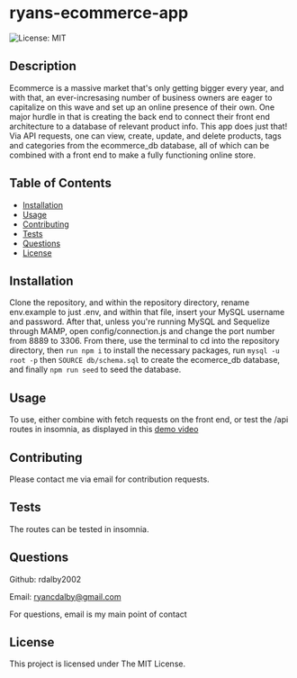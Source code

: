 # ryans-ecommerce-app

![License: MIT](https://img.shields.io/badge/License-MIT-yellow.svg)

## Description

Ecommerce is a massive market that's only getting bigger every year, and with that, an ever-incresasing number of business owners are eager to capitalize on this wave and set up an online presence of their own. One major hurdle in that is creating the back end to connect their front end architecture to a database of relevant product info. This app does just that! Via API requests, one can view, create, update, and delete products, tags and categories from the ecommerce_db database, all of which can be combined with a front end to make a fully functioning online store.

## Table of Contents

- [Installation](#installation)
- [Usage](#usage)
- [Contributing](#contributing)
- [Tests](#tests)
- [Questions](#questions)
- [License](#license)

## Installation

Clone the repository, and within the repository directory, rename env.example to just .env, and within that file, insert your MySQL username and password. After that, unless you're running MySQL and Sequelize through MAMP, open config/connection.js and change the port number from 8889 to 3306. From there, use the terminal to cd into the repository directory, then ```run npm i``` to install the necessary packages, run ```mysql -u root -p``` then ```SOURCE db/schema.sql``` to create the ecomerce_db database, and finally ```npm run seed``` to seed the database.

## Usage

To use, either combine with fetch requests on the front end, or test the /api routes in insomnia, as displayed in this [demo video](https://drive.google.com/file/d/14fwdrFcCdsZXaJZkaVc0fCZqaPZI9SDM/view)

## Contributing

Please contact me via email for contribution requests.

## Tests

The routes can be tested in insomnia.

## Questions

Github: rdalby2002

Email: ryancdalby@gmail.com

For questions, email is my main point of contact
  
## License

This project is licensed under The MIT License.
  